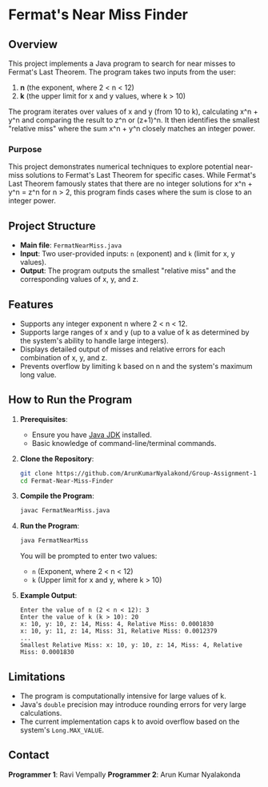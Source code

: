 # Fermat's Near Miss Finder

## Overview
This project implements a Java program to search for near misses to Fermat's Last Theorem. The program takes two inputs from the user:
1. **n** (the exponent, where 2 < n < 12)
2. **k** (the upper limit for x and y values, where k > 10)

The program iterates over values of x and y (from 10 to k), calculating x^n + y^n and comparing the result to z^n or (z+1)^n. It then identifies the smallest "relative miss" where the sum x^n + y^n closely matches an integer power.

### Purpose
This project demonstrates numerical techniques to explore potential near-miss solutions to Fermat's Last Theorem for specific cases. While Fermat's Last Theorem famously states that there are no integer solutions for x^n + y^n = z^n for n > 2, this program finds cases where the sum is close to an integer power.

## Project Structure
- **Main file**: `FermatNearMiss.java`
- **Input**: Two user-provided inputs: `n` (exponent) and `k` (limit for x, y values).
- **Output**: The program outputs the smallest "relative miss" and the corresponding values of x, y, and z.

## Features
- Supports any integer exponent n where 2 < n < 12.
- Supports large ranges of x and y (up to a value of k as determined by the system's ability to handle large integers).
- Displays detailed output of misses and relative errors for each combination of x, y, and z.
- Prevents overflow by limiting k based on n and the system's maximum long value.

## How to Run the Program

1. **Prerequisites**: 
   - Ensure you have [Java JDK](https://www.oracle.com/java/technologies/javase-downloads.html) installed.
   - Basic knowledge of command-line/terminal commands.
   
2. **Clone the Repository**:
   ```bash
   git clone https://github.com/ArunKumarNyalakond/Group-Assignment-1
   cd Fermat-Near-Miss-Finder
   ```

3. **Compile the Program**:
   ```bash
   javac FermatNearMiss.java
   ```

4. **Run the Program**:
   ```bash
   java FermatNearMiss
   ```
   You will be prompted to enter two values:
   - `n` (Exponent, where 2 < n < 12)
   - `k` (Upper limit for x and y, where k > 10)

5. **Example Output**:
   ```
   Enter the value of n (2 < n < 12): 3
   Enter the value of k (k > 10): 20
   x: 10, y: 10, z: 14, Miss: 4, Relative Miss: 0.0001830
   x: 10, y: 11, z: 14, Miss: 31, Relative Miss: 0.0012379
   ...
   Smallest Relative Miss: x: 10, y: 10, z: 14, Miss: 4, Relative Miss: 0.0001830
   ```

## Limitations
- The program is computationally intensive for large values of k.
- Java's `double` precision may introduce rounding errors for very large calculations.
- The current implementation caps k to avoid overflow based on the system's `Long.MAX_VALUE`.

## Contact
**Programmer 1**: Ravi Vempally
**Programmer 2**: Arun Kumar Nyalakonda
